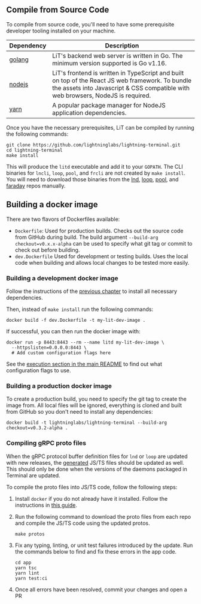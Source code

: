 ## Compile from Source Code

To compile from source code, you'll need to have some prerequisite developer tooling
installed on your machine.

| Dependency                                          | Description                                                                                                                                                                          |
| --------------------------------------------------- | ------------------------------------------------------------------------------------------------------------------------------------------------------------------------------------ |
| [golang](https://golang.org/doc/install)            | LiT's backend web server is written in Go. The minimum version supported is Go v1.16.                                                                                                |
| [nodejs](https://nodejs.org/en/download/)           | LiT's frontend is written in TypeScript and built on top of the React JS web framework. To bundle the assets into Javascript & CSS compatible with web browsers, NodeJS is required. |
| [yarn](https://classic.yarnpkg.com/en/docs/install) | A popular package manager for NodeJS application dependencies.                                                                                                                        |

Once you have the necessary prerequisites, LiT can be compiled by running the following
commands:

```shell script
git clone https://github.com/lightninglabs/lightning-terminal.git
cd lightning-terminal
make install
```

This will produce the `litd` executable and add it to your `GOPATH`. The CLI binaries for
`lncli`, `loop`, `pool`, and `frcli` are not created by `make install`. You will
need to download those binaries from the
[lnd](https://github.com/lightningnetwork/lnd/releases),
[loop](https://github.com/lightninglabs/loop/releases),
[pool](https://github.com/lightninglabs/pool/releases), and
[faraday](https://github.com/lightninglabs/faraday/releases) repos manually.

## Building a docker image

There are two flavors of Dockerfiles available:
 - `Dockerfile`: Used for production builds. Checks out the source code from
   GitHub during build. The build argument `--build-arg checkout=v0.x.x-alpha`
   can be used to specify what git tag or commit to check out before building.
 - `dev.Dockerfile` Used for development or testing builds. Uses the local code
   when building and allows local changes to be tested more easily.

### Building a development docker image

Follow the instructions of the [previous chapter](#compile-from-source-code) to
install all necessary dependencies.

Then, instead of `make install` run the following commands:

```shell script
docker build -f dev.Dockerfile -t my-lit-dev-image .
```

If successful, you can then run the docker image with:

```shell script
docker run -p 8443:8443 --rm --name litd my-lit-dev-image \
  --httpslisten=0.0.0.0:8443 \
  # Add custom configuration flags here
```

See the [execution section in the main README](../README.md#execution) to find
out what configuration flags to use.

### Building a production docker image

To create a production build, you need to specify the git tag to create the
image from. All local files will be ignored, everything is cloned and built from
GitHub so you don't need to install any dependencies:

```shell script
docker build -t lightninglabs/lightning-terminal --build-arg checkout=v0.3.2-alpha .
```

### Compiling gRPC proto files

When the gRPC protocol buffer definition files for `lnd` or `loop` are
updated with new releases, the [generated](../src/types/generated/) JS/TS files should be
updated as well. This should only be done when the versions of the daemons packaged in
Terminal are updated.

To compile the proto files into JS/TS code, follow the following steps:

1. Install `docker` if you do not already have it installed. Follow the
   instructions in [this guide](https://docs.docker.com/get-docker/).

1. Run the following command to download the proto files from each repo and
   compile the JS/TS code using the updated protos.
   ```shell
   make protos
   ```
1. Fix any typing, linting, or unit test failures introduced by the update. Run the
   commands below to find and fix these errors in the app code.
   ```shell script
   cd app
   yarn tsc
   yarn lint
   yarn test:ci
   ```
1. Once all errors have been resolved, commit your changes and open a PR
